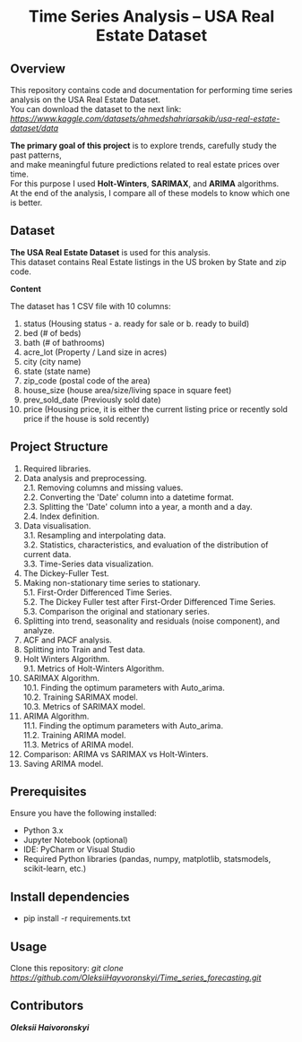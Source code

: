 			
# <center>Time Series Analysis – USA Real Estate Dataset</center>
			
## Overview

This repository contains code and documentation for performing time series analysis 
on the USA Real Estate Dataset.
<br>You can download the dataset to the next link:
<br>*https://www.kaggle.com/datasets/ahmedshahriarsakib/usa-real-estate-dataset/data*

**The primary goal of this project** is to explore trends, carefully study the past patterns,
<br>and make meaningful future predictions related to real estate prices over time.
<br>For this purpose I used **Holt-Winters**, **SARIMAX**, and **ARIMA** algorithms.
<br>At the end of the analysis, I compare all of these models to know which one is better.


## Dataset

**The USA Real Estate Dataset** is used for this analysis.
<br>This dataset contains Real Estate listings in the US broken by State and zip code.

**Content**

The dataset has 1 CSV file with 10 columns:

1. status (Housing status - a. ready for sale or b. ready to build)
2. bed (# of beds)
3. bath (# of bathrooms)
4. acre_lot (Property / Land size in acres)
5. city (city name)
6. state (state name)
7. zip_code (postal code of the area)
8. house_size (house area/size/living space in square feet)
9. prev_sold_date (Previously sold date)
10. price (Housing price, it is either the current listing price 
           or recently sold price if the house is sold recently)


## Project Structure

1. Required libraries.
2. Data analysis and preprocessing.
<br>2.1. Removing columns and missing values.
<br>2.2. Converting the 'Date' column into a datetime format.
<br>2.3. Splitting the 'Date' column into a year, a month and a day.
<br>2.4. Index definition.
3. Data visualisation.
<br>3.1. Resampling and interpolating data.
<br>3.2. Statistics, characteristics, and evaluation of the distribution of current data.
<br>3.3. Time-Series data visualization.
4. The Dickey-Fuller Test.
5. Making non-stationary time series to stationary.
<br>5.1. First-Order Differenced Time Series.
<br>5.2. The Dickey Fuller test after First-Order Differenced Time Series.
<br>5.3. Comparison the original and stationary series.
6. Splitting into trend, seasonality and residuals (noise component), and analyze.
7. ACF and PACF analysis.
8. Splitting into Train and Test data.
9. Holt Winters Algorithm.
<br>9.1. Metrics of Holt-Winters Algorithm.
10. SARIMAX Algorithm.
<br>10.1. Finding the optimum parameters with Auto_arima.
<br>10.2. Training SARIMAX model.
<br>10.3. Metrics of SARIMAX model.
11. ARIMA Algorithm.
<br>11.1. Finding the optimum parameters with Auto_arima.
<br>11.2. Training ARIMA model.
<br>11.3. Metrics of ARIMA model.
12. Comparison: ARIMA vs SARIMAX vs Holt-Winters.
13. Saving ARIMA model.


## Prerequisites

Ensure you have the following installed:
- Python 3.x
- Jupyter Notebook (optional)
- IDE: PyCharm or Visual Studio
- Required Python libraries (pandas, numpy, matplotlib, statsmodels, scikit-learn, etc.)


## Install dependencies
- pip install -r requirements.txt

## Usage

Clone this repository:
*git clone https://github.com/OleksiiHayvoronskyi/Time_series_forecasting.git*


## Contributors
***Oleksii Haivoronskyi***





			